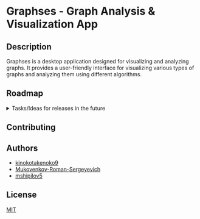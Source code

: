 # Graphses - Graph Analysis & Visualization App

## Description 

Graphses is a desktop application designed for visualizing and analyzing graphs. It provides a user-friendly interface for visualizing various types of graphs and analyzing them using different algorithms.

## Roadmap

<details>
<summary>Tasks/Ideas for releases in the future</summary>

### Algorithm Implementation
- [ ] **Implement Main Algorithms**
    - [ ] Graph layout on the plane
    - [ ] Key vertex identification
    - [ ] Community search
- [ ] **Implement Classical Algorithms**
    - [ ] Strongly connected components extraction (directed graph)
    - [ ] Bridge search (undirected graph)
    - [ ] Cycle search for a given vertex (directed and/or undirected graph)
    - [ ] Minimum spanning tree construction (undirected graph)
    - [ ] Shortest path between a pair of vertices by Dijkstra's algorithm (directed and/or undirected graph)
    - [ ] Shortest path between a pair of vertices by the Ford-Bellman algorithm (directed and/or undirected graph)

### Graph Saving and Loading
- [ ] **Implement Graph Saving and Loading**
    - [ ] Read and save graphs from/to files (CSV, JSON, etc.)
    - [ ] Save and read from SQLite
    - [ ] Save and read from Neo4j

### Testing
- [ ] **Write Unit Tests**
    - [ ] Unit tests for each implemented algorithm
    - [ ] Unit tests for graph saving and loading functionality
- [ ] **Write Integration Tests**
    - [ ] Integration tests covering main user scenarios
- [ ] **Test Documentation**
    - [ ] Document test scenarios and justifications
- [ ] **UI Testing**
    - [ ] Implement UI tests for meaningful user interactions

</details>

## Contributing



## Authors

- [kinokotakenoko9](https://www.github.com/kinokotakenoko9)
- [Mukovenkov-Roman-Sergeyevich](https://www.github.com/Mukovenkov-Roman-Sergeyevich)
- [mshipilov5](https://www.github.com/mshipilov5)

## License

[MIT](LICENSE.txt)